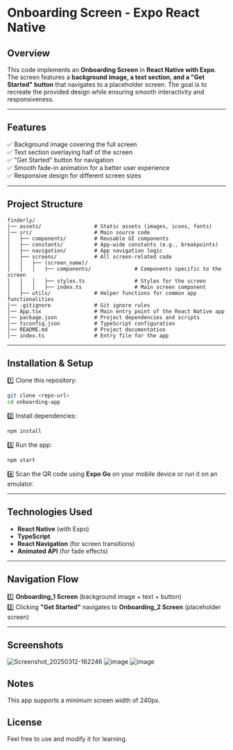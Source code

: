 # **Onboarding Screen - Expo React Native**

## **Overview**

This code implements an **Onboarding Screen** in **React Native with Expo**. The screen features a **background image, a text section, and a "Get Started" button** that navigates to a placeholder screen. The goal is to recreate the provided design while ensuring smooth interactivity and responsiveness.

---

## **Features**

✅ Background image covering the full screen  
✅ Text section overlaying half of the screen  
✅ "Get Started" button for navigation  
✅ Smooth fade-in animation for a better user experience  
✅ Responsive design for different screen sizes

---

## **Project Structure**

```
finderly/
│── assets/                 # Static assets (images, icons, fonts)
│── src/                    # Main source code
│   ├── components/         # Reusable UI components
│   ├── constants/          # App-wide constants (e.g., breakpoints)
│   ├── navigation/         # App navigation logic
│   ├── screens/            # All screen-related code
│   │   ├── (screen_name)/
│   │   │   ├── components/              # Components specific to the screen
│   │   │   ├── styles.ts                # Styles for the screen
│   │   │   ├── index.ts                 # Main screen component
│   ├── utils/              # Helper functions for common app functionalities
│── .gitignore              # Git ignore rules
│── App.tsx                 # Main entry point of the React Native app
│── package.json            # Project dependencies and scripts
│── tsconfig.json           # TypeScript configuration
│── README.md               # Project documentation
│── index.ts                # Entry file for the app
```

---

## **Installation & Setup**

1️⃣ Clone this repository:

```sh
git clone <repo-url>
cd onboarding-app
```

2️⃣ Install dependencies:

```sh
npm install
```

3️⃣ Run the app:

```sh
npm start
```

4️⃣ Scan the QR code using **Expo Go** on your mobile device or run it on an emulator.

---

## **Technologies Used**

- **React Native** (with Expo)
- **TypeScript**
- **React Navigation** (for screen transitions)
- **Animated API** (for fade effects)

---

## **Navigation Flow**

1️⃣ **Onboarding_1 Screen** (background image + text + button)  
2️⃣ Clicking **"Get Started"** navigates to **Onboarding_2 Screen** (placeholder screen)

---

## **Screenshots**

![Screenshot_20250312-162246](https://github.com/user-attachments/assets/516ad1d0-f87e-4ef8-bf68-d526061e2260)
![image](https://github.com/user-attachments/assets/51535d40-bcc9-47ab-bdd3-4d3ad05b90b3)
![image](https://github.com/user-attachments/assets/50ac5a9c-25ab-41ef-8d59-07d91a55bc94)


## **Notes**

This app supports a minimum screen width of 240px.

## **License**

Feel free to use and modify it for learning.
